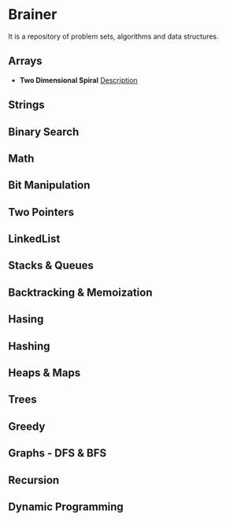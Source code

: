 # Brainer

It is a repository of problem sets, algorithms and data structures.

## Arrays

* **Two Dimensional Spiral**
[Description](src/main/java/io/github/asiftasleem/brainer/arrays/TWO_D_SPIRAL.md)

## Strings

## Binary Search

## Math

## Bit Manipulation

## Two Pointers

## LinkedList

## Stacks & Queues

## Backtracking & Memoization

## Hasing

## Hashing

## Heaps & Maps

## Trees

## Greedy 

## Graphs - DFS & BFS

## Recursion

## Dynamic Programming

